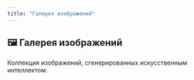```yaml
---
title: "Галерея изображений"
---
```


## 🖼️ Галерея изображений

Коллекция изображений, сгенерированных искусственным интеллектом.
